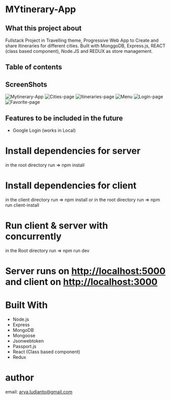 # MYtinerary-App

## What this project about

Fullstack Project in Travelling theme, Progressive Web App to Create and share Itineraries for different cities.
Built with MonggoDB, Express.js, REACT (class based component), Node.JS and REDUX as store management.

## Table of contents

## ScreenShots

![Mytinerary-App](https://user-images.githubusercontent.com/45729368/116073757-22d84680-a691-11eb-8ab3-3760f2a729f8.png)
![Cities-page](https://user-images.githubusercontent.com/45729368/116073839-3e435180-a691-11eb-82ae-03c361c19e3e.png)
![Itineraries-page](https://user-images.githubusercontent.com/45729368/116073953-5b782000-a691-11eb-828f-12888e5c42c1.png)
![Menu](https://user-images.githubusercontent.com/45729368/116074010-6e8af000-a691-11eb-8e3a-e3bfc7fb584c.png)
![Login-page](https://user-images.githubusercontent.com/45729368/116074175-a85bf680-a691-11eb-885c-845b37590207.png)
![Favorite-page](https://user-images.githubusercontent.com/45729368/116074303-d0e3f080-a691-11eb-8e44-b0956295a6d4.png)

## Features to be included in the future

- Google Login (works in Local)

# Install dependencies for server

in the root directory run => npm install

# Install dependencies for client

in the client directory run => npm install
or in the root directory run => npm run client-install

# Run client & server with concurrently

in the Root directory run => npm run dev

# Server runs on <http://localhost:5000> and client on <http://localhost:3000>

# Built With

- Node.js
- Express
- MongoDB
- Mongoose
- Jsonwebtoken
- Passport.js
- React (Class based component)
- Redux

# author

email: arya.ludianto@gmail.com
